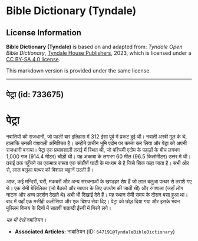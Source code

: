 # Bible Dictionary (Tyndale)

## License Information

**Bible Dictionary (Tyndale)** is based on and adapted from: _Tyndale Open Bible Dictionary_, [Tyndale House Publishers](https://tyndaleopenresources.com/), 2023, which is licensed under a [CC BY-SA 4.0 license](https://creativecommons.org/licenses/by-sa/4.0/legalcode.en).

This markdown version is provided under the same license.



--------------------------------

## पेट्रा (id: 733675)

पेट्रा
======

नबातियों की राजधानी, जो पहली बार इतिहास में 312 ईसा पूर्व में प्रकट हुई थी। नबाती अरबी मूल के थे, हालांकि उनकी वंशावली अनिश्चित है। उन्होंने प्राचीन भूमि एदोम पर कब्जा कर लिया और पेट्रा को अपनी राजधानी बनाया। पेट्रा एक प्रभावशाली तराई में स्थित थी, जो पश्चिमी एदोम के पहाड़ों के बीच लगभग 1,000 गज (914\.4 मीटर) चौड़ी थी। यह अकाबा के लगभग 60 मील (96\.5 किलोमीटर) उत्तर में थी। तराई तक पहुँचने का एकमात्र रास्ता एक संकीर्ण घाटी के माध्यम से है जिसे सिक कहा जाता है। सभी ओर से, लाल बलुआ पत्थर की विशाल चट्टानें उठती हैं।

आज, कई मन्दिरों, घरों, मकबरों और अन्य संरचनाओं के खण्डहर शेष हैं जो लाल बलुआ पत्थर से तराशे गए थे। एक रोमी बेसिलिका (जो बैठकों और व्यापार के लिए उपयोग की जाती थी) और रंगशाला (जहाँ लोग नाटक और अन्य प्रदर्शन देखते थे) अभी भी दिखाई देते हैं। यह स्थान रोमी समय के दौरान बसा हुआ था। बाद में यहाँ एक मसीही कलीसिया और एक बिशप सेवा दिए। पेट्रा को छोड़ दिया गया और इसके भवन मुस्लिम विजय के दिनों में सातवीं शताब्दी ईस्वी में गिरने लगे।

*यह भी देखें* नबातियन।

* **Associated Articles:** नाबातियन (ID: `647191@TyndaleBibleDictionary`)


